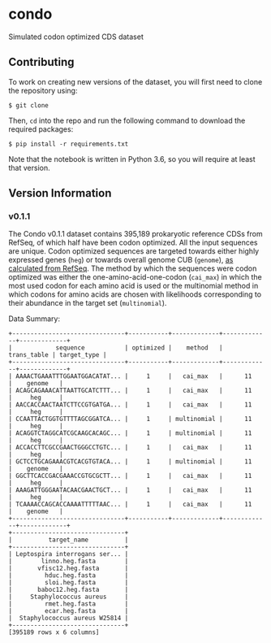 # condo
Simulated codon optimized CDS dataset

## Contributing
To work on creating new versions of the dataset, you will first need to clone the repository using:

    $ git clone

Then, `cd` into the repo and run the following command to download the required packages:

    $ pip install -r requirements.txt

Note that the notebook is written in Python 3.6, so you will require at least that version.

## Version Information

### v0.1.1

The Condo v0.1.1 dataset contains 395,189 prokaryotic reference CDSs from RefSeq, of
which half have been codon optimized. All the input sequences are unique. Codon
optimized sequences are targeted towards either highly expressed genes (`heg`) or
towards overall genome CUB (`genome`), [as calculated from
RefSeq](hive.biochemistry.gwu.edu/review/codon). The method by which the
sequences were codon optimized was either the one-amino-acid-one-codon (`cai_max`) in which the most used codon for each amino acid is used or the
multinomial method in which codons for amino acids are chosen with likelihoods
corresponding to their abundance in the target set (`multinomial`).

Data Summary:

    +-------------------------------+-----------+-------------+-------------+-------------+
    |            sequence           | optimized |    method   | trans_table | target_type |
    +-------------------------------+-----------+-------------+-------------+-------------+
    | AAAACTGAAATTTGGAATGGACATAT... |     1     |   cai_max   |      11     |    genome   |
    | ACAGCAGAAACATTAATTGCATCTTT... |     1     |   cai_max   |      11     |     heg     |
    | AACCACCAACTAATCTTCCGTGATGA... |     1     |   cai_max   |      11     |     heg     |
    | CCAATTACTGGTGTTTTAGCGGATCA... |     1     | multinomial |      11     |     heg     |
    | ACAGGTCTAGGCATCGCAAGCACAGC... |     1     | multinomial |      11     |     heg     |
    | ACCACCTTCGCCGAACTGGGCCTGTC... |     1     |   cai_max   |      11     |     heg     |
    | GCTCCTGCAGAAACGTCACGTGTACA... |     1     | multinomial |      11     |    genome   |
    | GGCTTCACCGACGAAACCGTGCGCTT... |     1     |   cai_max   |      11     |     heg     |
    | AAAGATTGGGAATACAACGAACTGCT... |     1     |   cai_max   |      11     |     heg     |
    | TCAAAACCAGCACCAAAATTTTTAAC... |     1     |   cai_max   |      11     |    genome   |
    +-------------------------------+-----------+-------------+-------------+-------------+
    +-------------------------------+
    |          target_name          |
    +-------------------------------+
    | Leptospira interrogans ser... |
    |        linno.heg.fasta        |
    |       vfisc12.heg.fasta       |
    |         hduc.heg.fasta        |
    |         sloi.heg.fasta        |
    |       baboc12.heg.fasta       |
    |     Staphylococcus aureus     |
    |         rmet.heg.fasta        |
    |         ecar.heg.fasta        |
    |  Staphylococcus aureus W25814 |
    +-------------------------------+
    [395189 rows x 6 columns]
